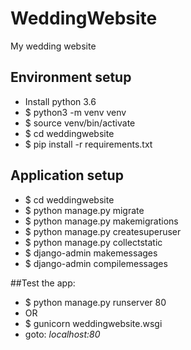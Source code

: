 # WeddingWebsite
My wedding website


## Environment setup
* Install python 3.6 
* $ python3 -m venv venv
* $ source venv/bin/activate 
* $ cd weddingwebsite
* $ pip install -r requirements.txt


## Application setup
* $ cd weddingwebsite
* $ python manage.py migrate
* $ python manage.py makemigrations
* $ python manage.py createsuperuser
* $ python manage.py collectstatic
* $ django-admin makemessages
* $ django-admin compilemessages

##Test the app: 
* $ python manage.py runserver 80
* OR
* $ gunicorn weddingwebsite.wsgi
* goto: *localhost:80*
